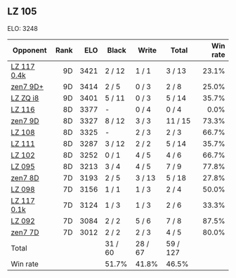 ## LZ 105 ##

ELO: 3248

Opponent | Rank | ELO | Black | Write | Total | Win rate
---------|-----:|----:|-------|-------|-------|-------:
[LZ 117 0.4k](LZ%20117%200.4k.md) | 9D | 3421 | 2 / 12 | 1 / 1 | 3 / 13 | 23.1%
[zen7 9D+](zen7%209D+.md) | 9D | 3414 | 2 / 5 | 0 / 3 | 2 / 8 | 25.0%
[LZ ZQ i8](LZ%20ZQ%20i8.md) | 9D | 3401 | 5 / 11 | 0 / 3 | 5 / 14 | 35.7%
[LZ 116](LZ%20116.md) | 8D | 3377 | - | 0 / 4 | 0 / 4 | 0.0%
[zen7 9D](zen7%209D.md) | 8D | 3327 | 8 / 12 | 3 / 3 | 11 / 15 | 73.3%
[LZ 108](LZ%20108.md) | 8D | 3325 | - | 2 / 3 | 2 / 3 | 66.7%
[LZ 111](LZ%20111.md) | 8D | 3287 | 3 / 12 | 2 / 2 | 5 / 14 | 35.7%
[LZ 102](LZ%20102.md) | 8D | 3252 | 0 / 1 | 4 / 5 | 4 / 6 | 66.7%
[LZ 095](LZ%20095.md) | 8D | 3213 | 3 / 4 | 4 / 5 | 7 / 9 | 77.8%
[zen7 8D](zen7%208D.md) | 7D | 3193 | 2 / 5 | 3 / 13 | 5 / 18 | 27.8%
[LZ 098](LZ%20098.md) | 7D | 3156 | 1 / 1 | 1 / 3 | 2 / 4 | 50.0%
[LZ 117 0.1k](LZ%20117%200.1k.md) | 7D | 3124 | 1 / 3 | 1 / 3 | 2 / 6 | 33.3%
[LZ 092](LZ%20092.md) | 7D | 3084 | 2 / 2 | 5 / 6 | 7 / 8 | 87.5%
[zen7 7D](zen7%207D.md) | 7D | 3012 | 2 / 2 | 2 / 3 | 4 / 5 | 80.0%
Total | | | 31 / 60 | 28 / 67 | 59 / 127 | 
Win rate| | | 51.7% | 41.8% | 46.5% | 
